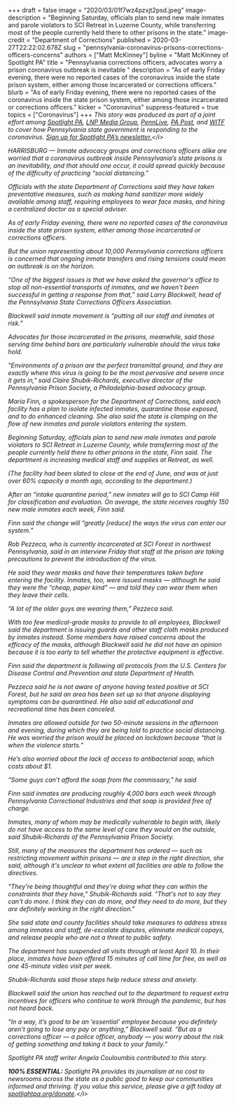 +++
draft = false
image = "2020/03/01f7wz4pzxjt2psd.jpeg"
image-description = "Beginning Saturday, officials plan to send new male inmates and parole violators to SCI Retreat in Luzerne County, while transferring most of the people currently held there to other prisons in the state."
image-credit = "Department of Corrections"
published = 2020-03-27T22:22:02.678Z
slug = "pennsylvania-coronavirus-prisons-corrections-officers-concerns"
authors = ["Matt McKinney"]
byline = "Matt McKinney of Spotlight PA"
title = "Pennsylvania corrections officers, advocates worry a prison coronavirus outbreak is inevitable "
description = "As of early Friday evening, there were no reported cases of the coronavirus inside the state prison system, either among those incarcerated or corrections officers."
blurb = "As of early Friday evening, there were no reported cases of the coronavirus inside the state prison system, either among those incarcerated or corrections officers."
kicker = "Coronavirus"
suppress-featured = true
topics = ["Coronavirus"]
+++
<i>This story was produced as part of a joint effort among [Spotlight PA](https://www.spotlightpa.org/ "https\://www.spotlightpa.org/"), [LNP Media Group](https://lancasteronline.com/ "https\://lancasteronline.com/"), [PennLive](https://www.pennlive.com/ "https\://www.pennlive.com/"), [PA Post](https://papost.org/ "https\://papost.org/"),  and [WITF](https://www.witf.org/ "https\://www.witf.org/") to cover how Pennsylvania state government is responding to the coronavirus. [Sign up for Spotlight PA’s newsletter.](https://www.spotlightpa.org/newsletters "https\://www.spotlightpa.org/newsletters")</i>

HARRISBURG — Inmate advocacy groups and corrections officers alike are worried that a coronavirus outbreak inside Pennsylvania’s state prisons is an inevitability, and that should one occur, it could spread quickly because of the difficulty of practicing “social distancing.”

Officials with the state Department of Corrections said they have taken preventative measures, such as making hand sanitizer more widely available among staff, requiring employees to wear face masks, and hiring a centralized doctor as a special adviser.

As of early Friday evening, there were no reported cases of the coronavirus inside the state prison system, either among those incarcerated or corrections officers.

But the union representing about 10,000 Pennsylvania corrections officers is concerned that ongoing inmate transfers and rising tensions could mean an outbreak is on the horizon.

“One of the biggest issues is that we have asked the governor's office to stop all non-essential transports of inmates, and we haven't been successful in getting a response from that,” said Larry Blackwell, head of the Pennsylvania State Corrections Officers Association.

Blackwell said inmate movement is “putting all our staff and inmates at risk.”

Advocates for those incarcerated in the prisons, meanwhile, said those serving time behind bars are particularly vulnerable should the virus take hold.

<script src="https://www.spotlightpa.org/embed.js" async></script><div data-spl-embed-version="1" data-spl-src="https://www.spotlightpa.org/embeds/donate/"></div>

"Environments of a prison are the perfect transmittal ground, and they are exactly where this virus is going to be the most pervasive and severe once it gets in," said Claire Shubik-Richards, executive director of the Pennsylvania Prison Society, a Philadelphia-based advocacy group.

Maria Finn, a spokesperson for the Department of Corrections, said each facility has a plan to isolate infected inmates, quarantine those exposed, and to do enhanced cleaning. She also said the state is clamping on the flow of new inmates and parole violators entering the system.

Beginning Saturday, officials plan to send new male inmates and parole violators to SCI Retreat in Luzerne County, while transferring most of the people currently held there to other prisons in the state, Finn said. The department is increasing medical staff and supplies at Retreat, as well.

(The facility had been slated to close at the end of June, and was at just over 60% capacity a month ago, according to the department.)

After an “intake quarantine period,” new inmates will go to SCI Camp Hill for classification and evaluation. On average, the state receives roughly 150 new male inmates each week, Finn said.

Finn said the change will “greatly \[reduce] the ways the virus can enter our system.”

Rob Pezzeca, who is currently incarcerated at SCI Forest in northwest Pennsylvania, said in an interview Friday that staff at the prison are taking precautions to prevent the introduction of the virus.

He said they wear masks and have their temperatures taken before entering the facility. Inmates, too, were issued masks — although he said they were the “cheap, paper kind” — and told they can wear them when they leave their cells.

“A lot of the older guys are wearing them,” Pezzeca said.

With too few medical-grade masks to provide to all employees, Blackwell said the department is issuing guards and other staff cloth masks produced by inmates instead. Some members have raised concerns about the efficacy of the masks, although Blackwell said he did not have an opinion because it is too early to tell whether the protective equipment is effective.

Finn said the department is following all protocols from the U.S. Centers for Disease Control and Prevention and state Department of Health.

Pezzeca said he is not aware of anyone having tested positive at SCI Forest, but he said an area has been set up so that anyone displaying symptoms can be quarantined. He also said all educational and recreational time has been canceled.

Inmates are allowed outside for two 50-minute sessions in the afternoon and evening, during which they are being told to practice social distancing. He was worried the prison would be placed on lockdown because “that is when the violence starts.”

He’s also worried about the lack of access to antibacterial soap, which costs about $1.

“Some guys can’t afford the soap from the commissary,” he said

<script src="https://www.spotlightpa.org/embed.js" async></script><div data-spl-embed-version="1" data-spl-src="https://www.spotlightpa.org/embeds/newsletter/"></div>

Finn said inmates are producing roughly 4,000 bars each week through Pennsylvania Correctional Industries and that soap is provided free of charge.

Inmates, many of whom may be medically vulnerable to begin with, likely do not have access to the same level of care they would on the outside, said Shubik-Richards of the Pennsylvania Prison Society.

Still, many of the measures the department has ordered — such as restricting movement within prisons — are a step in the right direction, she said, although it's unclear to what extent all facilities are able to follow the directives.

"They're being thoughtful and they're doing what they can within the constraints that they have," Shubik-Richards said. "That's not to say they can't do more. I think they can do more, and they need to do more, but they are definitely working in the right direction."

She said state and county facilities should take measures to address stress among inmates and staff, de-escalate disputes, eliminate medical copays, and release people who are not a threat to public safety.

The department has suspended all visits through at least April 10. In their place, inmates have been offered 15 minutes of call time for free, as well as one 45-minute video visit per week.

Shubik-Richards said those steps help reduce stress and anxiety.

Blackwell said the union has reached out to the department to request extra incentives for officers who continue to work through the pandemic, but has not heard back.

“In a way, it’s good to be an ‘essential’ employee because you definitely aren't going to lose any pay or anything,” Blackwell said. “But as a corrections officer — a police officer, anybody — you worry about the risk of getting something and taking it back to your family.”

<i>Spotlight PA staff writer Angela Couloumbis contributed to this story.

<b>100% ESSENTIAL:</b> Spotlight PA provides its journalism at no cost to newsrooms across the state as a public good to keep our communities informed and thriving. If you value this service, please give a gift today at [spotlightpa.org/donate](https://www.spotlightpa.org/donate "https\://www.spotlightpa.org/donate").</i>
